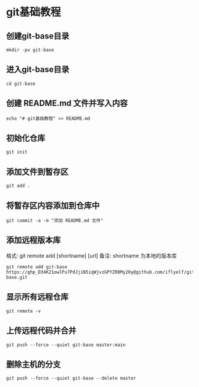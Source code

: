 # git基础教程

## 创建git-base目录
```shell
mkdir -pv git-base
```
## 进入git-base目录
```shell
cd git-base
```
## 创建 README.md 文件并写入内容
```shell
echo "# git基础教程" >> README.md
```
## 初始化仓库
```shell
git init
```
## 添加文件到暂存区
```shell
git add .
```
## 将暂存区内容添加到仓库中
```shell
git commit -a -m "添加 README.md 文件"
```
## 添加远程版本库
格式: git remote add [shortname] [url]
备注: shortname 为本地的版本库
```shell
git remote add git-base https://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@github.com/iflyelf/git-base.git
```
## 显示所有远程仓库
```shell
git remote -v
```
## 上传远程代码并合并
```shell
git push --force --quiet git-base master:main
```
## 删除主机的分支
```shell
git push --force --quiet git-base --delete master
```
